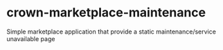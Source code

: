 # crown-marketplace-maintenance
Simple marketplace application that provide a static maintenance/service unavailable page
